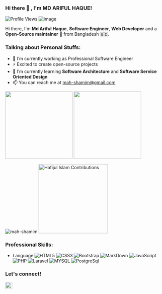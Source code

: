 ### Hi there 👋 , I'm MD ARIFUL HAQUE!
![Profile Views](https://gpvc.arturio.dev/mah-shamim)
![image](https://img.shields.io/github/followers/mah-shamim?label=follow&style=social)
    
Hi there, I'm **Md Ariful Haque**, **Software Engineer**, **Web Developer** and a **Open-Source maintainer** 🚀 from Bangladesh 🇧🇩.

### Talking about Personal Stuffs:
  - 🔭 I’m currently working as Professional Software Engineer
  - ⚡ Excited to create open-source projects
  - 🌱 I’m currently learning **Software Architecture** and **Software Service Oriented Design**
  - 📫 You can reach me at <a href="mailto:mah-shamim@gmail.com">mah-shamim@gmail.com</a>
 
 <p align="left">
    <img src="https://github-readme-stats.vercel.app/api?username=mah-shamim&show_icons=true&count_private=true" height=214 />
    <img src="https://github-readme-stats.vercel.app/api/top-langs/?username=mah-shamim&layout=compact" height=214 />
</p>
<p align="left"> 
    <img src="https://github-profile-trophy.vercel.app/?username=mah-shamim&row=2&column=4" alt="mah-shamim" />
    <img src="https://github-readme-streak-stats.herokuapp.com/?user=mah-shamim&layout=compact" height="220" alt="Hafijul Islam Contributions" />
</p>

### Professional Skills:
- Language
![HTML5](https://img.shields.io/badge/-HTML5-DD4B25?style=plastic&logo=html5&logoColor=white)
![CSS3](https://img.shields.io/badge/-CSS3-146EB0?style=plastic&logo=css3&logoColor=white)
![Bootstrap](https://img.shields.io/badge/-Bootstrap-8613F6?style=plastic&logo=bootstrap&logoColor=white)
![MarkDown](https://img.shields.io/badge/-Markdown-black?style=plastic&logo=markdown&logoColor=white)
![JavaScript](https://img.shields.io/badge/javascript-%23323330.svg?style=plastic&logo=javascript&logoColor=%23F7DF1E)
![PHP](https://img.shields.io/badge/-PHP-7377AD?style=plastic&logo=php&logoColor=white)
![Laravel](https://img.shields.io/badge/-Laravel-E8111E?style=plastic&logo=laravel&logoColor=white)
![MYSQL](https://img.shields.io/badge/-MySQL-DE8A00?style=plastic&logo=mysql&logoColor=white)
![PostgreSql](https://img.shields.io/badge/-PostgreSql-DE8A00?style=plastic&logo=posttgres&logoColor=white)

### Let's connect!
<p>
    <a href="https://www.linkedin.com/in/arifulhaque/" target="blank"><img align="left" alt="Md Ariful Haque's LinkedIn" width="22px" src="https://cdn.jsdelivr.net/npm/simple-icons@v3/icons/linkedin.svg" /></a>
</p>
